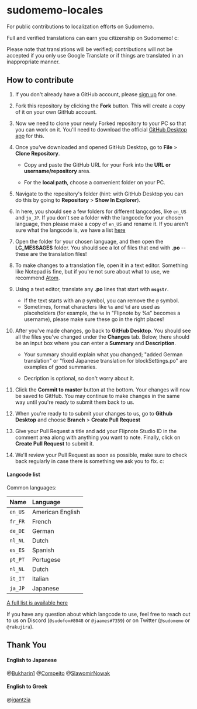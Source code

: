 # sudomemo-locales
For public contributions to localization efforts on Sudomemo.

Full and verified translations can earn you citizenship on Sudomemo! c:

Please note that translations will be verified; contributions will not be accepted if you only use Google Translate or if things are translated in an inappropriate manner.

## How to contribute

1. If you don't already have a GitHub account, please [sign up](https://github.com/join) for one.

2. Fork this repository by clicking the **Fork** button. This will create a copy of it on your own GitHub account.

3. Now we need to clone your newly Forked repository to your PC so that you can work on it. You'll need to download the official [GitHub Desktop app](https://desktop.github.com/) for this.

4. Once you've downloaded and opened GitHub Desktop, go to **File** > **Clone Repository**.

	* Copy and paste the GitHub URL for your Fork into the **URL or username/repository** area.

	* For the **local path**, choose a convenient folder on your PC.

5. Navigate to the repository's folder (hint: with GitHub Desktop you can do this by going to **Repository** > **Show In Explorer**).

6. In here, you should see a few folders for different langcodes, like `en_US` and `ja_JP`. If you don't see a folder with the langcode for your chosen language, then please make a copy of `en_US` and rename it. If you aren't sure what the langcode is, we have a list [here](#langcode-list)

7. Open the folder for your chosen language, and then open the **LC_MESSAGES** folder. You should see a lot of files that end with **.po** -- these are the translation files!

8. To make changes to a translation file, open it in a text editor. Something like Notepad is fine, but if you're not sure about what to use, we recommend [Atom](https://atom.io/).

9. Using a text editor, translate any **.po** lines that start with **`msgstr`**. 
	* If the text starts with an `@` symbol, you can remove the `@` symbol. 
    * Sometimes, format characters like `%s` and `%d` are used as placeholders (for example, the `%s` in "Flipnote by %s" becomes a username), please make sure these go in the right places!
    
10. After you've made changes, go back to **GitHub Desktop**. You should see all the files you've changed under the **Changes** tab. Below, there should be an input box where you can enter a **Summary** and **Description**.

	* Your summary should explain what you changed; "added German translation" or "fixed Japanese translation for blockSettings.po" are examples of good summaries.

	* Decription is optional, so don't worry about it.

11. Click the **Commit to master** button at the bottom. Your changes will now be saved to GitHub. You may continue to make changes in the same way until you're ready to submit them back to us.

12. When you're ready to to submit your changes to us, go to **Github Desktop** and choose **Branch** > **Create Pull Request**

13. Give your Pull Request a title and add your Flipnote Studio ID in the comment area along with anything you want to note. Finally, click on **Create Pull Request** to submit it. 

14. We'll review your Pull Request as soon as possible, make sure to check back regularly in case there is something we ask you to fix. c:

#### Langcode list

Common languages:

| Name    | Language          |
|:--------|:------------------|
| `en_US` | American English  |
| `fr_FR` | French  |
| `de_DE` | German  |
| `nl_NL` | Dutch  |
| `es_ES` | Spanish  |
| `pt_PT` | Portugese |
| `nl_NL` | Dutch  |
| `it_IT` | Italian  |
| `ja_JP` | Japanese  |

[A full list is available here](http://www.lingoes.net/en/translator/langcode.htm)

If you have any question about which langcode to use, feel free to reach out to us on Discord (`@sudofox#8048` or `@jaames#7359`) or on Twitter (`@sudomemo` or `@rakujira`).

## Thank You

#### English to Japanese

@[Bukharin1](https://www.twitter.com/Fin_suomi_)
@[Compeito](https://twitter.com/ugo_compeito)
@[SlawomirNowak](https://twitter.com/Starbros_s)

#### English to Greek 

@[igantzia](https://github.com/igantzia)

